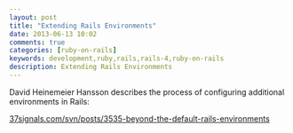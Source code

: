 ```yaml
---
layout: post
title: "Extending Rails Environments"
date: 2013-06-13 10:02
comments: true
categories: [ruby-on-rails]
keywords: development,ruby,rails,rails-4,ruby-on-rails
description: Extending Rails Environments
---
```

David Heinemeier Hansson describes the process of configuring additional environments in Rails: 

<a href="http://37signals.com/svn/posts/3535-beyond-the-default-rails-environments" target="_blank">37signals.com/svn/posts/3535-beyond-the-default-rails-environments</a>
